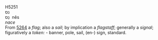<body>
  <p>H5251<br>  נס  <br> נֵס  ‎  nês  <br><i>nace </i><br>From <a href="h5264.htm">5264</a>  a <i>flag</i>; also a <i>sail</i>; by implication a <i>flagstaff</i>; generally a <i>signal</i>; figuratively a <i>token: - </i>banner, pole, sail, (en-) sign, standard.<br></p>
 </body>